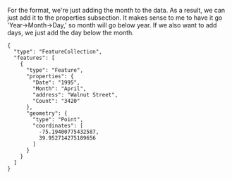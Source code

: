 For the format, we're just adding the month to the data. As a result, we can just add it to the properties subsection. It makes sense to me to have it go 'Year->Month->Day,' so month will go below year. If we also want to add days, we just add the day below the month.

```
{
  "type": "FeatureCollection",
  "features": [
    {
      "type": "Feature",
      "properties": {
        "Date": "1995",
        "Month": "April",
        "address": "Walnut Street",
        "Count": "3420"
      },
      "geometry": {
        "type": "Point",
        "coordinates": [
          -75.19400775432587,
          39.952714275189656
        ]
      }
    }
  ]
}
```
